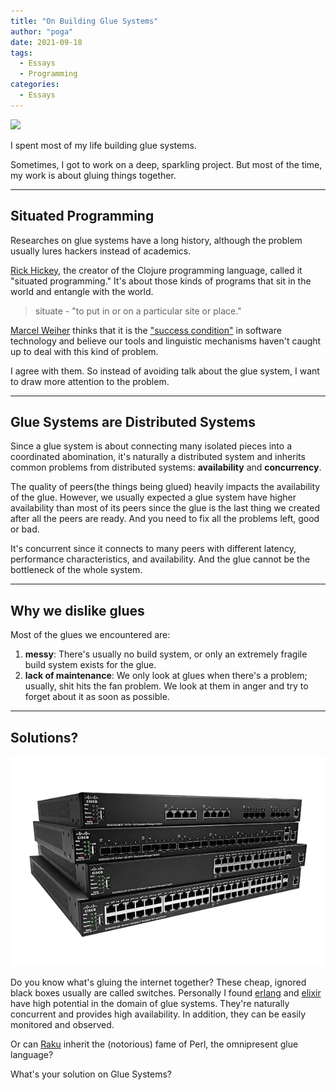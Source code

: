 ```yaml
---
title: "On Building Glue Systems"
author: "poga"
date: 2021-09-18
tags:
  - Essays
  - Programming
categories:
  - Essays
---
```


![](/post/2021-09-18_on_glue_systems/glue.jpg)

I spent most of my life building glue systems.

Sometimes, I got to work on a deep, sparkling project. But most of the time, my work is about gluing things together.

<!--more-->

---

## Situated Programming

Researches on glue systems have a long history, although the problem usually lures hackers instead of academics.

[Rick Hickey](https://en.wikipedia.org/wiki/Rich_Hickey), the creator of the Clojure programming language, called it "situated programming." It's about those kinds of programs that sit in the world and entangle with the world.

> situate - "to put in or on a particular site or place."

[Marcel Weiher](https://twitter.com/mpweiher) thinks that it is the ["success condition"](https://blog.metaobject.com/2021/07/glue-code-is-success-condition.html) in software technology and believe our tools and linguistic mechanisms haven't caught up to deal with this kind of problem.

I agree with them. So instead of avoiding talk about the glue system, I want to draw more attention to the problem.

---

## Glue Systems are Distributed Systems

Since a glue system is about connecting many isolated pieces into a coordinated abomination, it's naturally a distributed system and inherits common problems from distributed systems: **availability** and **concurrency**.

The quality of peers(the things being glued) heavily impacts the availability of the glue. However, we usually expected a glue system have higher availability than most of its peers since the glue is the last thing we created after all the peers are ready. And you need to fix all the problems left, good or bad.

It's concurrent since it connects to many peers with different latency, performance characteristics, and availability. And the glue cannot be the bottleneck of the whole system.

---

## Why we dislike glues

Most of the glues we encountered are:

1. **messy**: There's usually no build system, or only an extremely fragile build system exists for the glue.
2. **lack of maintenance**: We only look at glues when there's a problem; usually, shit hits the fan problem. We look at them in anger and try to forget about it as soon as possible.

---

## Solutions?

![](./switches.webp)

Do you know what's gluing the internet together? These cheap, ignored black boxes usually are called switches. Personally I found [erlang](https://www.erlang.org/) and [elixir](https://elixir-lang.org/) have high potential in the domain of glue systems. They're naturally concurrent and provides high availability. In addition, they can be easily monitored and observed.

Or can [Raku](https://www.raku.org) inherit the (notorious) fame of Perl, the omnipresent glue language?

What's your solution on Glue Systems?

